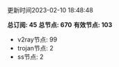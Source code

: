 更新时间2023-02-10 18:48:48

**总订阅: 45**
**总节点: 670**
**有效节点: 103**
- v2ray节点: 99
- trojan节点: 2
- ss节点: 2

